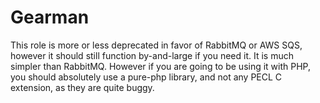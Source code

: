 # Gearman

This role is more or less deprecated in favor of RabbitMQ or AWS SQS, however it should still function by-and-large if you need it. It is much simpler than RabbitMQ. However if you are going to be using it with PHP, you should absolutely use a pure-php library, and not any PECL C extension, as they are quite buggy.